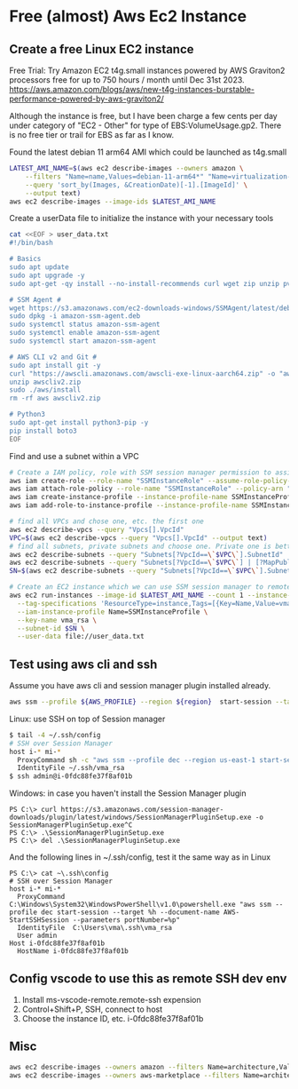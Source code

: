 # Free (almost) Aws Ec2 Instance


## Create a free Linux EC2 instance

Free Trial: Try Amazon EC2 t4g.small instances powered by AWS Graviton2 processors free for up to 750 hours / month until Dec 31st 2023.
https://aws.amazon.com/blogs/aws/new-t4g-instances-burstable-performance-powered-by-aws-graviton2/

Although the instance is free, but I have been charge a few cents per day under category of "EC2 - Other" for type of EBS:VolumeUsage.gp2. There is no free tier or trail for EBS as far as I know.

Found the latest debian 11 arm64 AMI which could be launched as t4g.small 

```bash
LATEST_AMI_NAME=$(aws ec2 describe-images --owners amazon \
    --filters "Name=name,Values=debian-11-arm64*" "Name=virtualization-type,Values=hvm" "Name=architecture,Values=arm64" \
    --query 'sort_by(Images, &CreationDate)[-1].[ImageId]' \
    --output text)
aws ec2 describe-images --image-ids $LATEST_AMI_NAME
```

Create a userData file to initialize the instance with your necessary tools

```bash
cat <<EOF > user_data.txt
#!/bin/bash

# Basics
sudo apt update
sudo apt upgrade -y
sudo apt-get -qy install --no-install-recommends curl wget zip unzip pv jqs

# SSM Agent #
wget https://s3.amazonaws.com/ec2-downloads-windows/SSMAgent/latest/debian_arm64/amazon-ssm-agent.deb
sudo dpkg -i amazon-ssm-agent.deb
sudo systemctl status amazon-ssm-agent
sudo systemctl enable amazon-ssm-agent
sudo systemctl start amazon-ssm-agent

# AWS CLI v2 and Git #
sudo apt install git -y
curl "https://awscli.amazonaws.com/awscli-exe-linux-aarch64.zip" -o "awscliv2.zip"
unzip awscliv2.zip
sudo ./aws/install
rm -rf aws awscliv2.zip

# Python3
sudo apt-get install python3-pip -y
pip install boto3
EOF
```

Find and use a subnet within a VPC

```bash
# Create a IAM policy, role with SSM session manager permission to assign to the new instance
aws iam create-role --role-name "SSMInstanceRole" --assume-role-policy-document '{"Version":"2012-10-17","Statement":[{"Effect":"Allow","Principal":{"Service":"ec2.amazonaws.com"},"Action":"sts:AssumeRole"}]}'
aws iam attach-role-policy --role-name "SSMInstanceRole" --policy-arn "arn:aws:iam::aws:policy/AmazonSSMManagedInstanceCore"
aws iam create-instance-profile --instance-profile-name SSMInstanceProfile
aws iam add-role-to-instance-profile --instance-profile-name SSMInstanceProfile --role-name SSMInstanceRole

# find all VPCs and chose one, etc. the first one
aws ec2 describe-vpcs --query "Vpcs[].VpcId"
VPC=$(aws ec2 describe-vpcs --query "Vpcs[].VpcId" --output text)
# find all subnets, private subnets and choose one. Private one is better, but not necessary.
aws ec2 describe-subnets --query "Subnets[?VpcId==\`$VPC\`].SubnetId"
aws ec2 describe-subnets --query "Subnets[?VpcId==\`$VPC\`] | [?MapPublicIpOnLaunch==\`false\`].SubnetId"
SN=$(aws ec2 describe-subnets --query "Subnets[?VpcId==\`$VPC\`].SubnetId | [0]" --output text)

# Create an EC2 instance which we can use SSM session manager to remote into it
aws ec2 run-instances --image-id $LATEST_AMI_NAME --count 1 --instance-type t4g.small \
  --tag-specifications 'ResourceType=instance,Tags=[{Key=Name,Value=vma-test-2-delete}]' \
  --iam-instance-profile Name=SSMInstanceProfile \
  --key-name vma_rsa \
  --subnet-id $SN \
  --user-data file://user_data.txt
```
## Test using aws cli and ssh
Assume you have aws cli and session manager plugin installed already.
```bash
aws ssm --profile ${AWS_PROFILE} --region ${region}  start-session --target ${InstanceId}
```
Linux: use SSH on top of Session manager 
```bash
$ tail -4 ~/.ssh/config 
# SSH over Session Manager
host i-* mi-*
  ProxyCommand sh -c "aws ssm --profile dec --region us-east-1 start-session --target %h --document-name AWS-StartSSHSession --parameters 'portNumber=%p'"
  IdentityFile ~/.ssh/vma_rsa
$ ssh admin@i-0fdc88fe37f8af01b
```
Windows: in case you haven't install the Session Manager plugin
```
PS C:\> curl https://s3.amazonaws.com/session-manager-downloads/plugin/latest/windows/SessionManagerPluginSetup.exe -o SessionManagerPluginSetup.exe^C
PS C:\> .\SessionManagerPluginSetup.exe
PS C:\> del .\SessionManagerPluginSetup.exe
```
And the following lines in ~/.ssh/config, test it the same way as in Linux
```
PS C:\> cat ~\.ssh\config
# SSH over Session Manager
host i-* mi-*
  ProxyCommand C:\Windows\System32\WindowsPowerShell\v1.0\powershell.exe "aws ssm --profile dec start-session --target %h --document-name AWS-StartSSHSession --parameters portNumber=%p"
  IdentityFile  C:\Users\vma\.ssh\vma_rsa
  User admin
Host i-0fdc88fe37f8af01b
  HostName i-0fdc88fe37f8af01b
```
## Config vscode to use this as remote SSH dev env
1. Install ms-vscode-remote.remote-ssh expension
2. Control+Shift+P, SSH, connect to host
3. Choose the instance ID, etc. i-0fdc88fe37f8af01b

## Misc

```bash
aws ec2 describe-images --owners amazon --filters Name=architecture,Values=arm64 --query 'length(Images[])'
aws ec2 describe-images --owners aws-marketplace --filters Name=architecture,Values=arm64 --query 'length(Images[])'
```

